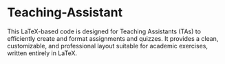 # Teaching-Assistant
This LaTeX-based code is designed for Teaching Assistants (TAs) to efficiently create and format assignments and quizzes. It provides a clean, customizable, and professional layout suitable for academic exercises, written entirely in LaTeX.
